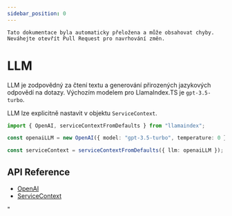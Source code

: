```yaml
---
sidebar_position: 0
---
```


`Tato dokumentace byla automaticky přeložena a může obsahovat chyby. Neváhejte otevřít Pull Request pro navrhování změn.`

# LLM

LLM je zodpovědný za čtení textu a generování přirozených jazykových odpovědí na dotazy. Výchozím modelem pro LlamaIndex.TS je `gpt-3.5-turbo`.

LLM lze explicitně nastavit v objektu `ServiceContext`.

```typescript
import { OpenAI, serviceContextFromDefaults } from "llamaindex";

const openaiLLM = new OpenAI({ model: "gpt-3.5-turbo", temperature: 0 });

const serviceContext = serviceContextFromDefaults({ llm: openaiLLM });
```

## API Reference

- [OpenAI](../../api/classes/OpenAI.md)
- [ServiceContext](../../api/interfaces/ServiceContext.md)

"
